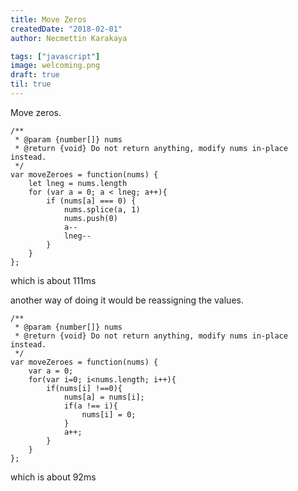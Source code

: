 ```yaml
---
title: Move Zeros
createdDate: "2018-02-01"
author: Necmettin Karakaya

tags: ["javascript"]
image: welcoming.png
draft: true
til: true
---
```

Move zeros.
```
/**
 * @param {number[]} nums
 * @return {void} Do not return anything, modify nums in-place instead.
 */
var moveZeroes = function(nums) {
    let lneg = nums.length
    for (var a = 0; a < lneg; a++){
        if (nums[a] === 0) {
            nums.splice(a, 1)
            nums.push(0)
            a--
            lneg--
        }
    }
};
```
which is about 111ms

another way of doing it would be reassigning the values.

```
/**
 * @param {number[]} nums
 * @return {void} Do not return anything, modify nums in-place instead.
 */
var moveZeroes = function(nums) {
    var a = 0;
    for(var i=0; i<nums.length; i++){
    	if(nums[i] !==0){
    		nums[a] = nums[i];
    		if(a !== i){
    			nums[i] = 0;
    		}
    		a++;
    	}
    }
};
```
which is about 92ms
